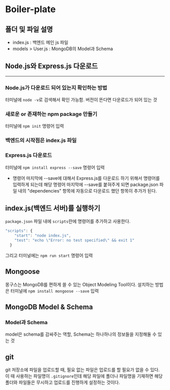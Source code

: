 # Boiler-plate

## 폴더 및 파일 설명

* index.js : 백엔드 메인 js 파일
* models > User.js : MongoDB의 Model과 Schema


## Node.js와 Express.js 다운로드

---

### Node.js가 다운로드 되어 있는지 확인하는 방법

터미널에 `node -v`로 검색해서 확인 가능함. 버전이 뜬다면 다운로드가 되어 있는 것

### 새로운 or 존재하는 npm package 만들기

터미널에 `npm init` 명령어 입력

### 백엔드의 시작점은 index.js 파일

### Express.js 다운로드

터미널에 `npm install express --save` 명령어 입력

- 명령어 마지막에 --save에 대해서
Express.js를 다운로드 하기 위해서 명령어를 입력하게 되는데 해당 명령어 마지막에 --save를 붙혀주게 되면 package.json 파일 내의 "dependencies" 항목에 자동으로 다운로드 했던 항목이 추가가 된다.

## index.js(백엔드 서버)를 실행하기
`package.json` 파일 내에 `scripts`란에 명령어를 추가하고 사용한다.

```javascript
"scripts": {
    "start": "node index.js",
    "test": "echo \"Error: no test specified\" && exit 1"
  }
```

그리고 터미널에는 `npm run start` 명령어 입력

## Mongoose
몽구스는 MongoDB를 편하게 쓸 수 있는 Object Modeling Tool이다.
설치하는 방법은 터미널에 `npm install mongoose --save` 입력

## MongoDB Model & Schema

### Model과 Schema
model은 schema를 감싸주는 역할, Schema는 하나하나의 정보들을 지정해둘 수 있는 것

## git

git 저장소에 파일을 업로드할 때, 필요 없는 파일은 업로드를 할 필요가 없을 수 있다. 이 때 사용하는 파일명이 `.gitignore`인데 해당 파일에 폴더나 파일명을 기재하면 해당 폴더와 파일들은 무시하고 업로드를 진행하게 설정하는 것이다.